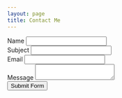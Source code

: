 ```yaml
---
layout: page
title: Contact Me
---
```

<link rel="stylesheet" href="/assets/css/contactform.css">
<div class="feature-card">
    <form data-static-form-name="contact" class="form">
        <div class="field">
            <label>Name</label>
            <input type="text" name="name" required/>
        </div>
        <div class="field">
            <label>Subject</label>
            <input type="text" name="name" required/>
        </div>
        <div class="field">
            <label>Email</label>
            <input type="email" name="email" required/>
        </div>
        <div class="field">
            <label>Message</label>
            <textarea name="message" required></textarea>
        </div>
        <button type="submit">Submit Form</button>
    </form>
</div>